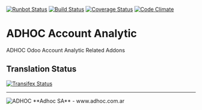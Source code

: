 [![Runbot Status](http://runbot.adhoc.com.ar/runbot/badge/flat/22/11.0.svg)](http://runbot.adhoc.com.ar/runbot/repo/github-com-ingadhoc-account-analytic-22)
[![Build Status](https://travis-ci.org/ingadhoc/account-analytic.svg?branch=11.0)](https://travis-ci.org/ingadhoc/account-analytic)
[![Coverage Status](https://coveralls.io/repos/ingadhoc/account-analytic/badge.png?branch=11.0)](https://coveralls.io/r/ingadhoc/account-analytic?branch=11.0)
[![Code Climate](https://codeclimate.com/github/ingadhoc/account-analytic/badges/gpa.svg)](https://codeclimate.com/github/ingadhoc/account-analytic)

# ADHOC Account Analytic

ADHOC Odoo Account Analytic Related Addons

[//]: # (addons)
[//]: # (end addons)

Translation Status
------------------
[![Transifex Status](https://www.transifex.com/projects/p/ingadhoc-account-analytic-11-0/chart/image_png)](https://www.transifex.com/projects/p/ingadhoc-account-analytic-11-0)

----

<img alt="ADHOC" src="http://fotos.subefotos.com/83fed853c1e15a8023b86b2b22d6145bo.png" />
**Adhoc SA** - www.adhoc.com.ar
